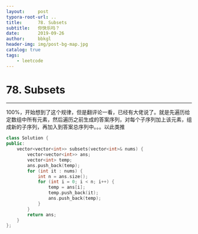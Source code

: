 ```yaml
---
layout:     post
typora-root-url: ..
title:      78. Subsets
subtitle:   你快乐吗？
date:       2019-09-26
author:     bbkgl
header-img: img/post-bg-map.jpg
catalog: true
tags:
    - leetcode
---
```


# 78. Subsets

---
100%，开始想到了这个规律，但是翻评论一看，已经有大佬说了。就是先遍历给定数组中所有元素，然后遍历之前生成的答案序列，对每个子序列加上该元素，组成新的子序列，再加入到答案总序列中。。。以此类推

```cpp
class Solution {
public:
    vector<vector<int>> subsets(vector<int>& nums) {
        vector<vector<int>> ans;
        vector<int> temp;
        ans.push_back(temp);
        for (int it : nums) {
            int n = ans.size();
            for (int i = 0; i < n; i++) {
                temp = ans[i];
                temp.push_back(it);
                ans.push_back(temp);
            }
        }
        return ans;
    }
};
```











